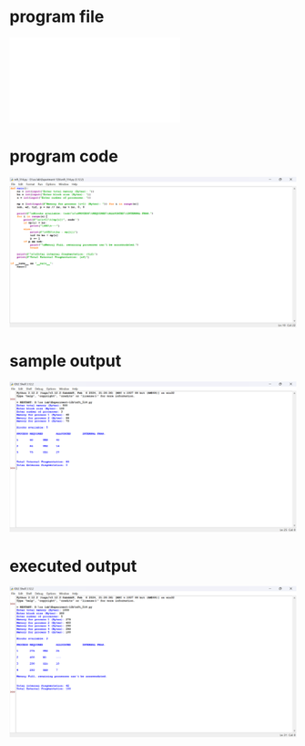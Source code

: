 # program file
![program_file](mft_514.py)

# program code
![program_code](mft_514.png)

# sample output
![sample_output](mft_SO_514.png)

# executed output
![executed_output](mft_EO_514.png)

